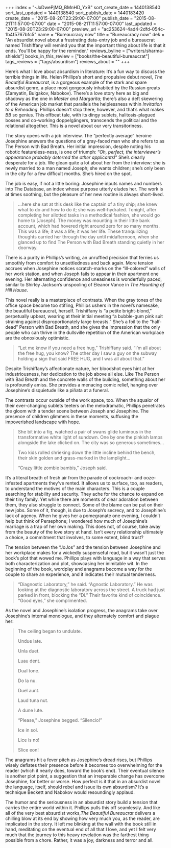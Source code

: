 +++
index = "-JxDwePjMQ_BMnHD_YxB"
sort_create_date = 1440138540
sort_last_updated = 1440138540
sort_publish_date = 1440183420
create_date = "2015-08-20T23:29:00-07:00"
publish_date = "2015-08-21T11:57:00-07:00"
date = "2015-08-21T11:57:00-07:00"
last_updated = "2015-08-20T23:29:00-07:00"
preview_url = "ac253624-4ad4-2dfd-054c-1b4f5767bfc5"
name = "Bureaucracy now"
title = "Bureaucracy now"
dek = "An absurdist novel about a frustrating data-entry job and a bureaucrat named Trishiffany will remind you that the important thing about life is that it ends. You'll be happy for the reminder."
reviews_byline = ["writers/sharma-shields"]
books_in_this_review = ["books/the-beautiful-bureaucrat"]
tags_reviews = ["tags/absurdism"]
reviews_about = ""
+++

Here’s what I love about absurdism in literature: It’s a fun way to discuss the terrible things in life. Helen Phillips’s short and propulsive debut novel, *The Beautiful Bureaucrat*, is a gorgeous example of the stark and spare absurdist genre, a place most gorgeously inhabited by the Russian greats (Zamyatin, Bulgakov, Nabokov). There’s a love story here as big and shadowy as the one in *Master and Margarita*; there’s also a deft skewering of the American job market that parallels the helplessness within *Invitation to a Beheading*. Phillips doesn’t stop there, however, and that’s what makes *BB* so genius. This offbeat tale, with its dingy sublets, halitosis-plagued bosses and co-working doppelgängers, transcends the political and the relational altogether. This is a novel about our very transitoriness.

The story opens with a job interview. The “perfectly average” heroine Josephine answers the questions of a gray-faced man who she refers to as The Person with Bad Breath. Her initial impression, despite noting his robotic featureless-ness, is one of triumph: “*Oh, perfect, the interviewer’s appearance probably deterred the other applicants*!” She’s clearly desperate for a job. We glean quite a lot about her from the interview: she is newly married to a man named Joseph; she wants children; she’s only been in the city for a few difficult months. She’s hired on the spot.

The job is easy, if not a little boring: Josephine inputs names and numbers into The Database, an index whose purpose utterly eludes her. The work is at times soothing, but the pleasure of her new routine is always short-lived.

<blockquote>…here she sat at this desk like the captain of a tiny ship; she knew what to do and how to do it; she was well-hydrated. Tonight, after completing her allotted tasks in a methodical fashion, she would go home to [Joseph]. The money was mounting in their little bank account, which had hovered right around zero for so many months. This was a life; it was a life; it was her life. These tranquilizing thoughts carried her through the day until midafternoon, when she glanced up to find The Person with Bad Breath standing quietly in her doorway.</blockquote>

There is a purity in Phillips’s writing, an unruffled precision that ferries us smoothly from comfort to unsettledness and back again. More tension accrues when Josephine notices scratch-marks on the “ill-colored” walls of her work station, and when Joseph fails to appear in their apartment one evening. Her alternating confidence and uneasiness is wonderfully paced, similar to Shirley Jackson’s unspooling of Eleanor Vance in *The Haunting of Hill House*.

This novel really is a masterpiece of contrasts. When the gray tones of the office space become too stifling, Phillips ushers in the novel’s namesake, the beautiful bureaucrat, herself. Trishiffany is “a petite bright-blond,” perpetually upbeat, wearing at their initial meeting “a bubble-gum pink suit straining against disproportionately large breasts.” She’s a foil to the “half-dead” Person with Bad Breath, and she gives the impression that the only people who can thrive in the dullsville repetition of the American workplace are the obnoxiously optimistic.

<blockquote>“Let me know if you need a free hug,” Trishiffany said. “I’m all about the free hug, you know? The other day I saw a guy on the subway holding a sign that said FREE HUG, and I was all about that.”</blockquote>

Despite Trishiffany’s affectionate nature, her bloodshot eyes hint at her industriousness, her dedication to the job above all else. Like The Person with Bad Breath and the concrete walls of the building, something about her is profoundly amiss. She provides a menacing comic relief, hanging over Josephine’s disquietude like a piñata at a funeral.

The contrasts occur outside of the work space, too. When the squalor of their ever-changing sublets teeters on the melodramatic, Phillips penetrates the gloom with a tender scene between Joseph and Josephine. The presence of children glimmers in these moments, suffusing the impoverished landscape with hope.

<blockquote><p>She bit into a fig, watched a pair of swans glide luminous in the transformative white light of sundown. One by one the pinkish lamps alongside the lake clicked on. The city was so generous sometimes…</p>

<p>Two kids rolled shrieking down the little incline behind the bench, their skin golden and grass-marked in the lamplight…</p>

<p>“Crazy little zombie bambis,” Joseph said.</p></blockquote>

It’s a literal breath of fresh air from the parade of cockroach- and ooze-infested apartments they’ve rented. It allows us to surface, too, as readers, to understand the motives of the main characters. This is a couple searching for stability and security. They ache for the chance to expand on their tiny family. Yet while there are moments of clear adoration between them, they also struggle to connect. Some of the blame can be put on their new jobs. Some of it, though, is due to Joseph’s secrecy, and to Josephine’s lack of agency. When he gives her a pomegranate one evening, I couldn’t help but think of Persephone; I wondered how much of Josephine’s marriage is a trap of her own making. This does not, of course, take away from the beauty of the love story at hand. Isn’t every relationship ultimately a choice, a commitment that involves, to some extent, blind trust?

The tension between the “JoJos” and the tension between Josephine and her workplace makes for a wickedly suspenseful read, but it wasn’t just the book’s plot that wowed me. Phillips plays with language in a way that serves both characterization and plot, showcasing her inimitable wit. In the beginning of the book, wordplay and anagrams become a way for the couple to share an experience, and it indicates their mutual tenderness.
		
<blockquote>“Diagnostic Laboratory,” he said. “Agnostic Laboratory.” He was looking at the diagnostic laboratory across the street. A truck had just parked in front, blocking the “Di.” Their favorite kind of coincidence.
“Good eyes,” she complimented.</blockquote>

As the novel and Josephine’s isolation progress, the anagrams take over Josephine’s internal monologue, and they alternately comfort and plague her:

<blockquote><p>The ceiling began to undulate.</p>
		<p>Undue late.</p>
		<p>Unla duet.</p>
		<p>Luau dent.</p>
		<p>Dual tone.</p>
		<p>Do la nu.</p>
		<p>Duel aunt.</p>
		<p>Laud tuna nut.</p>
		<p>A dune lute.</p>
		<p>“Please,” Josephine begged. “Silencio!”</p>
		<p>Ice in sol.</p>
		<p>Lice is no!</p>
		<p>Slice eon!</p></blockquote>
        
The anagrams hit a fever pitch as Josephine’s dread rises, but Phillips wisely deflates their presence before it becomes too overwhelming for the reader (which it nearly does, toward the book’s end). Their eventual silence is another plot point, a suggestion that an irreparable change has overcome Josephine, for better or worse. How perfect is it that in an absurdist novel the language, itself, should rebel and issue its own absurdism? It’s a technique Beckett and Nabokov would resoundingly applaud.

The humor and the seriousness in an absurdist story build a tension that carries the entire world within it. Phillips pulls this off seamlessly. And like all of the very best absurdist works,*The Beautiful Bureaucrat* delivers a chilling blow at its end by showing how very much you, as the reader, are implicated in the story. It left me blinking at the wall with the book still in hand, meditating on the eventual end of all that I love, and yet I felt very much that the journey to this heavy revelation was the farthest thing possible from a chore. Rather, it was a joy, darkness and terror and all. 